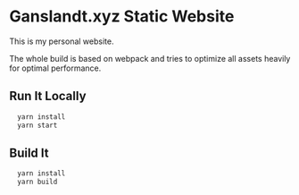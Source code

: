 # Ganslandt.xyz Static Website

This is my personal website.

The whole build is based on webpack and tries to optimize all assets heavily for optimal performance.

## Run It Locally

```bash
  yarn install
  yarn start
```

## Build It

```bash
  yarn install
  yarn build
```
